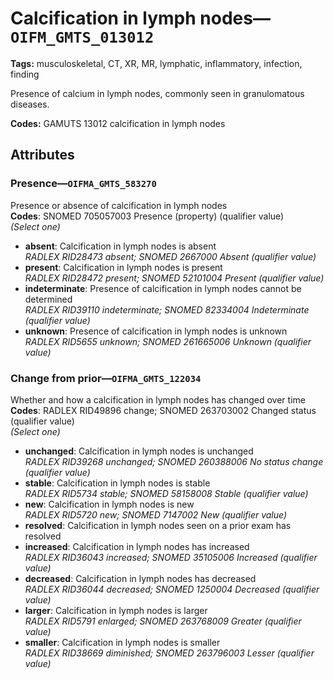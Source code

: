 # Calcification in lymph nodes—`OIFM_GMTS_013012`

**Tags:** musculoskeletal, CT, XR, MR, lymphatic, inflammatory, infection, finding

Presence of calcium in lymph nodes, commonly seen in granulomatous diseases.

**Codes:** GAMUTS 13012 calcification in lymph nodes

## Attributes

### Presence—`OIFMA_GMTS_583270`

Presence or absence of calcification in lymph nodes  
**Codes**: SNOMED 705057003 Presence (property) (qualifier value)  
*(Select one)*

- **absent**: Calcification in lymph nodes is absent  
_RADLEX RID28473 absent; SNOMED 2667000 Absent (qualifier value)_
- **present**: Calcification in lymph nodes is present  
_RADLEX RID28472 present; SNOMED 52101004 Present (qualifier value)_
- **indeterminate**: Presence of calcification in lymph nodes cannot be determined  
_RADLEX RID39110 indeterminate; SNOMED 82334004 Indeterminate (qualifier value)_
- **unknown**: Presence of calcification in lymph nodes is unknown  
_RADLEX RID5655 unknown; SNOMED 261665006 Unknown (qualifier value)_

### Change from prior—`OIFMA_GMTS_122034`

Whether and how a calcification in lymph nodes has changed over time  
**Codes**: RADLEX RID49896 change; SNOMED 263703002 Changed status (qualifier value)  
*(Select one)*

- **unchanged**: Calcification in lymph nodes is unchanged  
_RADLEX RID39268 unchanged; SNOMED 260388006 No status change (qualifier value)_
- **stable**: Calcification in lymph nodes is stable  
_RADLEX RID5734 stable; SNOMED 58158008 Stable (qualifier value)_
- **new**: Calcification in lymph nodes is new  
_RADLEX RID5720 new; SNOMED 7147002 New (qualifier value)_
- **resolved**: Calcification in lymph nodes seen on a prior exam has resolved  
- **increased**: Calcification in lymph nodes has increased  
_RADLEX RID36043 increased; SNOMED 35105006 Increased (qualifier value)_
- **decreased**: Calcification in lymph nodes has decreased  
_RADLEX RID36044 decreased; SNOMED 1250004 Decreased (qualifier value)_
- **larger**: Calcification in lymph nodes is larger  
_RADLEX RID5791 enlarged; SNOMED 263768009 Greater (qualifier value)_
- **smaller**: Calcification in lymph nodes is smaller  
_RADLEX RID38669 diminished; SNOMED 263796003 Lesser (qualifier value)_